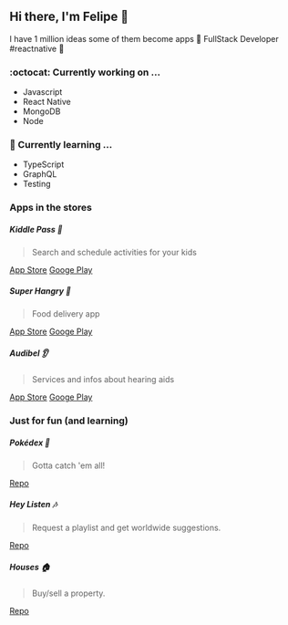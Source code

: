 ## Hi there, I'm Felipe 👋

I have 1 million ideas
some of them become apps 🚀
FullStack Developer
#reactnative 💙

### :octocat: Currently working on ...
* Javascript
* React Native
* MongoDB
* Node

### :eyes: Currently learning ...
* TypeScript
* GraphQL
* Testing

### Apps in the stores

##### Kiddle Pass :rocket:

> Search and schedule activities for your kids

[App Store](https://apps.apple.com/br/app/kiddle-pass/id1470165981)
[Googe Play](https://play.google.com/store/apps/details?id=br.com.kiddlepass.newapp)


##### Super Hangry :stew:
> Food delivery app

[App Store](https://apps.apple.com/br/app/super-hangry/id1529812961)
[Googe Play](https://play.google.com/store/apps/details?id=com.superhangry)


##### Audibel :ear:
> Services and infos about hearing aids

[App Store](https://apps.apple.com/br/app/audibel/id1488480904)
[Googe Play](https://play.google.com/store/apps/details?id=br.com.audibel.audibel)

### Just for fun (and learning)

##### Pokédex :space_invader:
> Gotta catch 'em all!

[Repo](https://github.com/f-felicio/pokedex)

##### Hey Listen :notes:
> Request a playlist and get worldwide suggestions.

[Repo](http://github.com)

##### Houses :house:
> Buy/sell a property.

[Repo](http://github.com)





<!--
**f-felicio/f-felicio** is a ✨ _special_ ✨ repository because its `README.md` (this file) appears on your GitHub profile.
### 

- 🔭 I’m currently working on ...
- 🌱 I’m currently learning ...
- 👯 I’m looking to collaborate on ...
- 🤔 I’m looking for help with ...
- 💬 Ask me about ...
- 📫 How to reach me: ...
- 😄 Pronouns: ...
- ⚡ Fun fact: ...
-->
